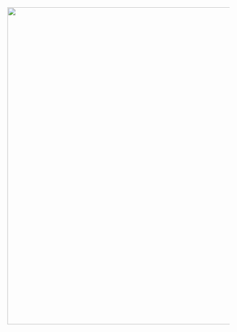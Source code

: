 <img width=720 src="https://user-images.githubusercontent.com/86296569/149963080-ad2a45ef-24e0-435e-8ddc-785bdef66f3f.jpg">